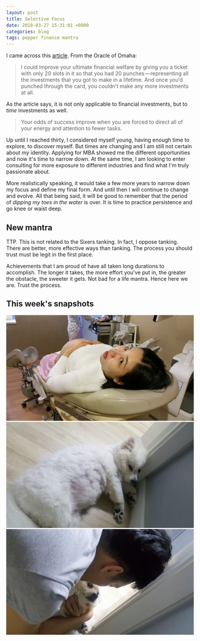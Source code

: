 ```yaml
---
layout: post
title: Selective Focus
date: 2018-03-27 15:31:01 +0900
categories: blog
tags: pepper finance mantra
---
```


I came across this [article](https://medium.com/the-mission/warren-buffetts-20-slot-rule-how-to-simplify-your-life-and-maximize-your-results-760e7109ffe8). From the Oracle of Omaha:

> I could improve your ultimate financial welfare by giving you a ticket with only 20 slots in it so that you had 20 punches — representing all the investments that you got to make in a lifetime. And once you’d punched through the card, you couldn’t make any more investments at all.

As the article says, it is not only applicable to financial investments, but to *time* investments as well.

> Your odds of success improve when you are forced to direct all of your energy and attention to fewer tasks.

Up until I reached thirty, I considered myself young, having enough time to explore, to discover myself. But times are changing and I am still not certain about my identity. Applying for MBA showed me the different opportunities and now it's time to narrow down. At the same time, I am looking to enter consulting for more exposure to different industries and find what I'm truly passionate about.

More realistically speaking, it would take a few more years to narrow down my focus and define my final form. And until then I will continue to change and evolve. All that being said, it will be good to remember that the period of *dipping my toes in the water* is over. It is time to practice persistence and go knee or waist deep.

## New mantra

TTP. This is not related to the Sixers tanking. In fact, I oppose tanking. There are better, more effective ways than tanking. The process you should trust must be legit in the first place.

Achievements that I am proud of have all taken long durations to accomplish. The longer it takes, the more effort you've put in, the greater the obstacle, the sweeter it gets. Not bad for a life mantra. Hence here we are. Trust the process.

## This week's snapshots

![](/assets/img/20180329-checkup.jpg "The day before")
![](/assets/img/20180328-guarddog.jpg "Pepper guarding us")
![](/assets/img/20180328-doghug.jpg "Can't resist hugging this doggie")